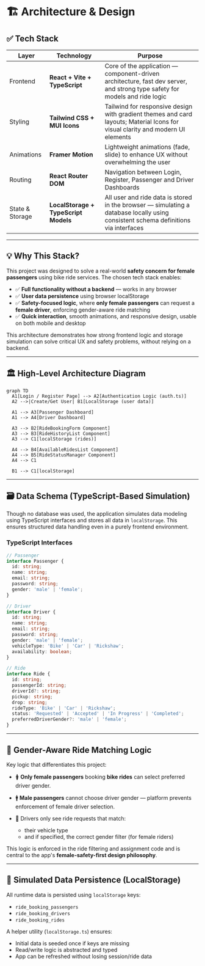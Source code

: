 # 🏗️ Architecture & Design

## ✅ Tech Stack

| Layer           | Technology                           | Purpose                                                                                                                            |
| --------------- | ------------------------------------ | ---------------------------------------------------------------------------------------------------------------------------------- |
| Frontend        | **React + Vite + TypeScript**        | Core of the application — component-driven architecture, fast dev server, and strong type safety for models and ride logic         |
| Styling         | **Tailwind CSS + MUI Icons**         | Tailwind for responsive design with gradient themes and card layouts; Material Icons for visual clarity and modern UI elements     |
| Animations      | **Framer Motion**                    | Lightweight animations (fade, slide) to enhance UX without overwhelming the user                                                   |
| Routing         | **React Router DOM**                 | Navigation between Login, Register, Passenger and Driver Dashboards                                                                |
| State & Storage | **LocalStorage + TypeScript Models** | All user and ride data is stored in the browser — simulating a database locally using consistent schema definitions via interfaces |

---

## 💡 Why This Stack?

This project was designed to solve a real-world **safety concern for female passengers** using bike ride services. The chosen tech stack enables:

* ✅ **Full functionality without a backend** — works in any browser
* ✅ **User data persistence** using browser localStorage
* ✅ **Safety-focused logic**, where **only female passengers** can request a **female driver**, enforcing gender-aware ride matching
* ✅ **Quick interaction**, smooth animations, and responsive design, usable on both mobile and desktop

This architecture demonstrates how strong frontend logic and storage simulation can solve critical UX and safety problems, without relying on a backend.

---

## 🏛️ High-Level Architecture Diagram

```mermaid
graph TD
  A1[Login / Register Page] --> A2[Authentication Logic (auth.ts)]
  A2 -->|Create/Get User| B1[LocalStorage (user data)]

  A1 --> A3[Passenger Dashboard]
  A1 --> A4[Driver Dashboard]

  A3 --> B2[RideBookingForm Component]
  A3 --> B3[RideHistoryList Component]
  A3 --> C1[localStorage (rides)]

  A4 --> B4[AvailableRidesList Component]
  A4 --> B5[RideStatusManager Component]
  A4 --> C1

  B1 --> C1[localStorage]
```

---

## 🗃️ Data Schema (TypeScript-Based Simulation)

Though no database was used, the application simulates data modeling using TypeScript interfaces and stores all data in `localStorage`. This ensures structured data handling even in a purely frontend environment.

### TypeScript Interfaces

```ts
// Passenger
interface Passenger {
  id: string;
  name: string;
  email: string;
  password: string;
  gender: 'male' | 'female';
}

// Driver
interface Driver {
  id: string;
  name: string;
  email: string;
  password: string;
  gender: 'male' | 'female';
  vehicleType: 'Bike' | 'Car' | 'Rickshaw';
  availability: boolean;
}

// Ride
interface Ride {
  id: string;
  passengerId: string;
  driverId?: string;
  pickup: string;
  drop: string;
  rideType: 'Bike' | 'Car' | 'Rickshaw';
  status: 'Requested' | 'Accepted' | 'In Progress' | 'Completed';
  preferredDriverGender?: 'male' | 'female';
}
```

---

## 🚦 Gender-Aware Ride Matching Logic

Key logic that differentiates this project:

* 🚺 **Only female passengers** booking **bike rides** can select preferred driver gender.
* 🚹 **Male passengers** cannot choose driver gender — platform prevents enforcement of female driver selection.
* 🤝 Drivers only see ride requests that match:

  * their vehicle type
  * and if specified, the correct gender filter (for female riders)

This logic is enforced in the ride filtering and assignment code and is central to the app's **female-safety-first design philosophy**.

---

## 🧱 Simulated Data Persistence (LocalStorage)

All runtime data is persisted using `localStorage` keys:

* `ride_booking_passengers`
* `ride_booking_drivers`
* `ride_booking_rides`

A helper utility (`localStorage.ts`) ensures:

* Initial data is seeded once if keys are missing
* Read/write logic is abstracted and typed
* App can be refreshed without losing session/ride data

